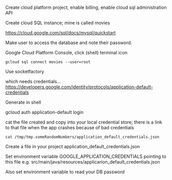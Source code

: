 Create cloud platform project, enable billing, enable cloud sql administration API

Create cloud SQL instance; mine is called movies

https://cloud.google.com/sql/docs/mysql/quickstart


Make user to access the database and note their password.


Google Cloud Platform Console, click (shell) terminal icon

`gcloud sql connect movies --user=root`


Use socketfactory

which needs credentials...
https://developers.google.com/identity/protocols/application-default-credentials

Generate in shell

gcloud auth application-default login

cat the file created and copy into your local credential store; there is a link to that file when the app crashes because of bad credentials

` cat /tmp/tmp.someRandomNumbers/application_default_credentials.json `

Create a file in your project application_default_credentials.json

Set environment variable GOOGLE_APPLICATION_CREDENTIALS pointing to this file e.g. src/main/java/resources/applicarion_default_credentials.json

Also set environment variable to read your DB password 
